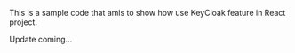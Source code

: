 This is a sample code that amis to show how use KeyCloak feature in React project.

Update coming...
